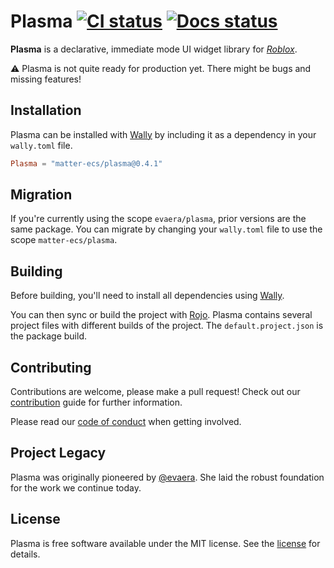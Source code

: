 # Plasma [![CI status][ci-badge]][ci] [![Docs status][docs-badge]][docs]

**Plasma** is a declarative, immediate mode UI widget library for _[Roblox]_.

⚠️ Plasma is not quite ready for production yet. There might be bugs and missing
features!

[ci-badge]: https://github.com/matter-ecs/plasma/actions/workflows/ci.yaml/badge.svg
[docs-badge]: https://github.com/matter-ecs/plasma/actions/workflows/docs.yaml/badge.svg
[ci]: https://github.com/matter-ecs/plasma/actions/workflows/ci.yaml
[docs]: https://matter-ecs.github.io/plasma/
[roblox]: https://www.roblox.com/

## Installation

Plasma can be installed with [Wally] by including it as a dependency in your
`wally.toml` file.

```toml
Plasma = "matter-ecs/plasma@0.4.1"
```

## Migration

If you're currently using the scope `evaera/plasma`, prior versions are the same
package. You can migrate by changing your `wally.toml` file to use the scope
`matter-ecs/plasma`.

## Building

Before building, you'll need to install all dependencies using [Wally].

You can then sync or build the project with [Rojo]. Plasma contains several
project files with different builds of the project. The `default.project.json`
is the package build.

[rojo]: https://rojo.space/
[wally]: https://wally.run/

## Contributing

Contributions are welcome, please make a pull request! Check out our
[contribution] guide for further information.

Please read our [code of conduct] when getting involved.

[contribution]: CONTRIBUTING.md
[code of conduct]: CODE_OF_CONDUCT.md

## Project Legacy

Plasma was originally pioneered by [@evaera](https://www.github.com/evaera). She
laid the robust foundation for the work we continue today.

## License

Plasma is free software available under the MIT license. See the [license] for
details.

[license]: LICENSE.md

